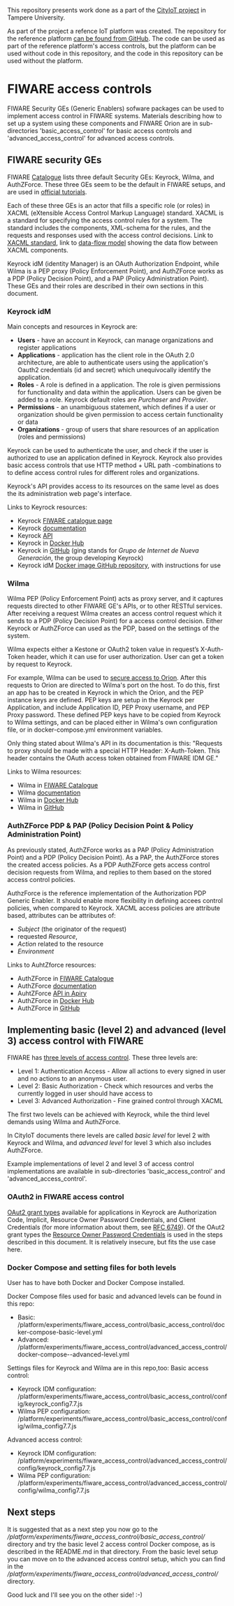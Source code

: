 This repository presents work done as a part of the [CityIoT project](https://www.cityiot.fi/english) in Tampere University. 

As part of the project a refence IoT platform was created. The repository for the reference platform [can be found from GitHub](https://github.com/cityiot/CityIoT-platform). The code can be used as part of the reference platform's access controls, but the platform can be used without code in this repository, and the code in this repository can be used without the platform. 

# FIWARE access controls

FIWARE Security GEs (Generic Enablers) sofware packages can be used to implement access control in FIWARE systems. Materials describing how to set up a system using these components and FIWARE Orion are in sub-directories 'basic_access_control' for basic access controls and 'advanced_access_control' for advanced access controls. 

## FIWARE security GEs
FIWARE [Catalogue](https://catalogue-server.fiware.org/chapter/security) lists three default Security GEs: Keyrock, Wilma, and AuthZForce. These three GEs seem to be the default in FIWARE setups, and are used in [official tutorials](https://fiwaretourguide.readthedocs.io/en/latest/security/introduction/).

Each of these three GEs is an actor that fills a specific role (or roles) in XACML (eXtensible Access Control Markup Language) standard. XACML is a standard for specifying the access control rules for a system. The standard includes the components, XML-schema for the rules, and the requests and responses used with the access control decisions. Link to [XACML standard](https://www.oasis-open.org/committees/tc_home.php?wg_abbrev=xacml), link to [data-flow model](https://docs.oasis-open.org/xacml/3.0/xacml-3.0-core-spec-os-en.html#_Toc325047089) showing the data flow between XACML components.

Keyrock idM (identity Manager) is an OAuth Authorization Endpoint, while Wilma is a PEP proxy (Policy Enforcement Point), and AuthZForce works as a PDP (Policy Decision Point), and a PAP (Policy Administration Point). These GEs and their roles are described in their own sections in this document.

### Keyrock idM
Main concepts and resources in Keyrock are:

- **Users**     - have an account in Keyrock, can manage organizations and register applications
- **Applications** - application has the client role in the OAuth 2.0 architecture, are able to authenticate users using the application's Oauth2 credentials (id and secret) which unequivocally identify the application.
- **Roles** - A role is defined in a application. The role is given permissions for functionality and data within the application. Users can be given be added to a role. Keyrock default roles are _Purchaser_ and _Provider_.
- **Permissions** - an unambiguous statement, which defines if a user or organization should be given permission to access certain functionality or data
- **Organizations** - group of users that share resources of an application (roles and permissions)

Keyrock can be used to authenticate the user, and check if the user is authorized to use an application defined in Keyrock. Keyrock also provides basic access controls that use HTTP method + URL path -combinations to to define access control rules for different roles and organizations.

Keyrock's API provides access to its resources on the same level as does the its administration web page's interface.

Links to Keyrock resources:

- Keyrock [FIWARE catalogue page](https://catalogue-server.fiware.org/enablers/identity-management-keyrock)
- Keyrock [documentation](https://fiware-idm.readthedocs.io/en/latest/)
- Keyrock [API](https://keyrock.docs.apiary.io/#reference/keyrock-api)
- Keyrock in [Docker Hub](https://hub.docker.com/r/fiware/idm/)
- Keyrock in [GitHub](https://github.com/ging/fiware-idm) (ging stands for _Grupo de Internet de Nueva Generación_, the group developing Keyrock)
- Keyrock idM [Docker image GitHub repository](https://github.com/ging/fiware-idm/tree/master/extras/docker), with instructions for use

### Wilma
Wilma PEP (Policy Enforcement Point) acts as proxy server, and it captures requests directed to other FIWARE GE's APIs, or to other RESTful services. After receiving a request Wilma creates an access control request which it sends to a PDP (Policy Decision Point) for a access control decision. Either Keyrock or AuthZForce can used as the PDP, based on the settings of the system.

Wilma expects either a Kestone or OAuth2 token value in request’s X-Auth-Token header, which it can use for user authorization. User can get a token by request to Keyrock.

For example, Wilma can be used to [secure access to Orion](https://fiware-tutorials.readthedocs.io/en/latest/pep-proxy/index.html#securing-the-orion-context-broker). After this requests to Orion are directed to Wilma's port on the host. To do this, first an app has to be created in Keyrock in which the Orion, and the PEP instance keys are defined. PEP keys are setup in the Keyrock per Application, and include Application ID, PEP Proxy username, and PEP Proxy password. These defined PEP keys have to be copied from Keyrock to Wilma settings, and can be placed either in Wilma's own configuration file, or in docker-compose.yml environment variables.

Only thing stated about Wilma's API in its documentation is this: "Requests to proxy should be made with a special HTTP Header: X-Auth-Token. This header contains the OAuth access token obtained from FIWARE IDM GE."

Links to Wilma resources:

- Wilma in [FIWARE Catalogue](https://catalogue-server.fiware.org/enablers/pep-proxy-wilma)
- Wilma [documentation](http://fiware-pep-proxy.readthedocs.org/en/latest/)
- Wilma in [Docker Hub](https://hub.docker.com/r/ging/fiware-pep-proxy/)
- Wilma in [GitHub](https://github.com/ging/fiware-pep-proxy)

### AuthZForce PDP & PAP (Policy Decision Point & Policy Administration Point)
As previously stated, AuthZForce works as a PAP (Policy Administration Point) and a PDP (Policy Decision Point). As a PAP, the AuthZForce stores the created access policies. As a PDP AuthZForce gets access control decision requests from Wilma, and replies to them based on the stored access control policies.

AuthzForce is the reference implementation of the Authorization PDP Generic Enabler. It should enable more flexibility in defining accees control policies, when compared to Keyrock. XACML access policies are attribute based, attributes can be attributes of:
- _Subject_ (the originator of the request)
- requested _Resource_,
- _Action_ related to the resource
- _Environment_

Links to AuhtZforce resources:

- AuthZForce in [FIWARE Catalogue](https://catalogue-server.fiware.org/enablers/authorization-pdp-authzforce)
- AuthZForce [documentation](https://authzforce-ce-fiware.readthedocs.io/en/latest/)
- AuhtZForce [API in Apiry](https://authorizationpdp.docs.apiary.io/)
- AuthZForce in [Docker Hub](https://hub.docker.com/r/fiware/authzforce-ce-server/)
- AuthZForce in [GitHub](https://github.com/authzforce/fiware)

## Implementing basic (level 2) and advanced (level 3) access control with FIWARE
FIWARE has [three levels of access control](https://fiware-tutorials.readthedocs.io/en/latest/securing-access/index.html#pdp-access-control). These three levels are:

  - Level 1: Authentication Access - Allow all actions to every signed in user and no actions to an anonymous user.
  - Level 2: Basic Authorization - Check which resources and verbs the currently logged in user should have access to
  - Level 3: Advanced Authorization - Fine grained control through XACML

The first two levels can be achieved with Keyrock, while the third level demands using Wilma and AuthZForce.

In CityIoT documents there levels are called _basic level_ for level 2 with Keyrock and Wilma, and _advanced level_ for level 3 which also includes AuthZForce.

Example implementations of level 2 and level 3 of access control implementations are available in sub-directories 'basic_access_control' and 'advanced_access_control'.

### OAuth2 in FIWARE access control
[OAut2 grant types](https://oauth.net/2/grant-types/) available for applications in Keyrock are Authorization Code, Implicit, Resource Owner Password Credentials, and Client Credentials (for more information about them, see [RFC 6749](https://tools.ietf.org/html/rfc6749)). Of the OAut2 grant types the [Resource Owner Password Credentials](https://oauth.net/2/grant-types/password/) is used in the steps described in this document. It is relatively insecure, but fits the use case here.

### Docker Compose and setting files for both levels
User has to have both Docker and Docker Compose installed.

Docker Compose files used for basic and advanced levels can be found in this repo:

- Basic: /platform/experiments/fiware_access_control/basic_access_control/docker-compose-basic-level.yml
- Advanced: /platform/experiments/fiware_access_control/advanced_access_control/docker-compose--advanced-level.yml

Settings files for Keyrock and Wilma are in this repo,too:
Basic access control:

- Keyrock IDM configuration: /platform/experiments/fiware_access_control/basic_access_control/config/keyrock_config7.7.js
- Wilma PEP configuration: /platform/experiments/fiware_access_control/basic_access_control/config/wilma_config7.7.js

Advanced access control:

- Keyrock IDM configuration: /platform/experiments/fiware_access_control/advanced_access_control/config/keyrock_config7.7.js
- Wilma PEP configuration: /platform/experiments/fiware_access_control/advanced_access_control/config/wilma_config7.7.js

## Next steps
It is suggested that as a next step you now go to the _/platform/experiments/fiware_access_control/basic_access_control/_ directory and try the basic level 2 access control Docker compose, as is described in the README.md in that directory. From the basic level setup you can move on to the advanced access control setup, which you can find in the _/platform/experiments/fiware_access_control/advanced_access_control/_ directory. 

Good luck and I'll see you on the other side! :-)
